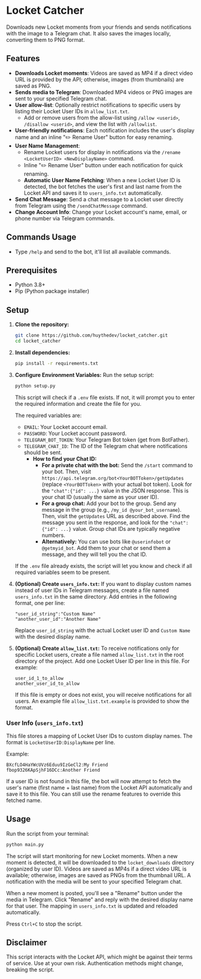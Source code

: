 # Locket Catcher

Downloads new Locket moments from your friends and sends notifications with the image to a Telegram chat. It also saves the images locally, converting them to PNG format.

## Features

*   **Downloads Locket moments**: Videos are saved as MP4 if a direct video URL is provided by the API; otherwise, images (from thumbnails) are saved as PNG.
*   **Sends media to Telegram**: Downloaded MP4 videos or PNG images are sent to your specified Telegram chat.
*   **User allow-list**: Optionally restrict notifications to specific users by listing their Locket User IDs in `allow_list.txt`.
    *   Add or remove users from the allow-list using `/allow <userid>`, `/disallow <userid>`, and view the list with `/allowlist`.
*   **User-friendly notifications**: Each notification includes the user's display name and an inline "✏️ Rename User" button for easy renaming.
*   **User Name Management**:
    *   Rename Locket users for display in notifications via the `/rename <LocketUserID> <NewDisplayName>` command.
    *   Inline "✏️ Rename User" button under each notification for quick renaming.
    *   **Automatic User Name Fetching**: When a new Locket User ID is detected, the bot fetches the user's first and last name from the Locket API and saves it to `users_info.txt` automatically.
*   **Send Chat Message**: Send a chat message to a Locket user directly from Telegram using the `/sendChatMessage` command.
*   **Change Account Info**: Change your Locket account's name, email, or phone number via Telegram commands.

## Commands Usage

* Type `/help` and send to the bot, it'll list all available commands.

## Prerequisites

*   Python 3.8+
*   Pip (Python package installer)

## Setup

1.  **Clone the repository:**
    ```bash
    git clone https://github.com/huythedev/locket_catcher.git
    cd locket_catcher
    ```

2.  **Install dependencies:**
    ```bash
    pip install -r requirements.txt
    ```

3.  **Configure Environment Variables:**
    Run the setup script:
    ```bash
    python setup.py
    ```
    This script will check if a `.env` file exists. If not, it will prompt you to enter the required information and create the file for you.

    The required variables are:
    *   `EMAIL`: Your Locket account email.
    *   `PASSWORD`: Your Locket account password.
    *   `TELEGRAM_BOT_TOKEN`: Your Telegram Bot token (get from BotFather).
    *   `TELEGRAM_CHAT_ID`: The ID of the Telegram chat where notifications should be sent.
        *   **How to find your Chat ID:**
            *   **For a private chat with the bot:** Send the `/start` command to your bot. Then, visit `https://api.telegram.org/bot<YourBOTToken>/getUpdates` (replace `<YourBOTToken>` with your actual bot token). Look for the `"chat":{"id": ...}` value in the JSON response. This is your chat ID (usually the same as your user ID).
            *   **For a group chat:** Add your bot to the group. Send any message in the group (e.g., `/my_id @your_bot_username`). Then, visit the `getUpdates` URL as described above. Find the message you sent in the response, and look for the `"chat":{"id": ...}` value. Group chat IDs are typically negative numbers.
            *   **Alternatively:** You can use bots like `@userinfobot` or `@getmyid_bot`. Add them to your chat or send them a message, and they will tell you the chat ID.

    If the `.env` file already exists, the script will let you know and check if all required variables seem to be present.

4.  **(Optional) Create `users_info.txt`:**
    If you want to display custom names instead of user IDs in Telegram messages, create a file named `users_info.txt` in the same directory. Add entries in the following format, one per line:
    ```
    "user_id_string":"Custom Name"
    "another_user_id":"Another Name"
    ```
    Replace `user_id_string` with the actual Locket user ID and `Custom Name` with the desired display name.

5.  **(Optional) Create `allow_list.txt`:**
    To receive notifications only for specific Locket users, create a file named `allow_list.txt` in the root directory of the project.
    Add one Locket User ID per line in this file. For example:
    ```
    user_id_1_to_allow
    another_user_id_to_allow
    ```
    If this file is empty or does not exist, you will receive notifications for all users.
    An example file `allow_list.txt.example` is provided to show the format.

### User Info (`users_info.txt`)

This file stores a mapping of Locket User IDs to custom display names. The format is `LocketUserID:DisplayName` per line.

Example:

```
BXcfLO4HaYWcUVz6Eduu9IzGeCl2:My Friend
fbop9326KApSjhF16DCc:Another Friend
```

If a user ID is not found in this file, the bot will now attempt to fetch the user's name (first name + last name) from the Locket API automatically and save it to this file. You can still use the rename features to override this fetched name.

## Usage

Run the script from your terminal:

```bash
python main.py
```

The script will start monitoring for new Locket moments. When a new moment is detected, it will be downloaded to the `locket_downloads` directory (organized by user ID). Videos are saved as MP4s if a direct video URL is available; otherwise, images are saved as PNGs from the thumbnail URL. A notification with the media will be sent to your specified Telegram chat.

When a new moment is posted, you'll see a "Rename" button under the media in Telegram. Click "Rename" and reply with the desired display name for that user. The mapping in `users_info.txt` is updated and reloaded automatically.

Press `Ctrl+C` to stop the script.

## Disclaimer

This script interacts with the Locket API, which might be against their terms of service. Use at your own risk. Authentication methods might change, breaking the script.
